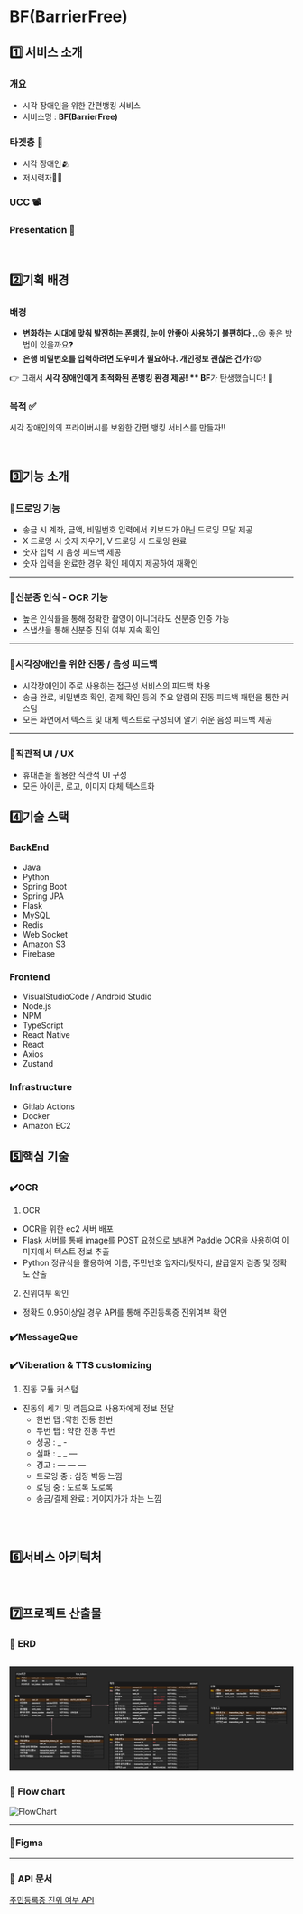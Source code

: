 
# BF(BarrierFree)

## 1️⃣ 서비스 소개

### 개요

- 시각 장애인을 위한 간편뱅킹 서비스 
- 서비스명 : **BF(BarrierFree)**

### 타겟층 🎯

- 시각 장애인🫂
- 저시력자👳🧓

### UCC 📽️


### Presentation 📕


<br>

## 2️⃣기획 배경

### 배경

- **변화하는 시대에 맞춰 발전하는 폰뱅킹, 눈이 안좋아 사용하기 불편하다 ..**😢 좋은 방법이 있을까요❓
- **은행 비밀번호를 입력하려면 도우미가 필요하다. 개인정보 괜찮은 건가?**😨 


👉 그래서 **시각 장애인에게 최적화된 폰뱅킹 환경 제공! ** BF**가 탄생했습니다! 💙

### 목적 ✅

시각 장애인의의 프라이버시를 보완한 간편 뱅킹 서비스를 만들자‼️

<br>

## 3️⃣기능 소개

### 📌드로잉 기능
- 송금 시 계좌, 금액, 비밀번호 입력에서 키보드가 아닌 드로잉 모달 제공
- X 드로잉 시 숫자 지우기, V 드로잉 시 드로잉 완료
- 숫자 입력 시 음성 피드백 제공
- 숫자 입력을 완료한 경우 확인 페이지 제공하여 재확인
---

### 📌신분증 인식 - OCR 기능
- 높은 인식률을 통해 정확한 촬영이 아니더라도 신분증 인증 가능
- 스냅샷을 통해 신분증 진위 여부 지속 확인
---

### 📌시각장애인을 위한 진동 / 음성 피드백
- 시각장애인이 주로 사용하는 접근성 서비스의 피드백 차용
- 송금 완료, 비밀번호 확인, 결제 확인 등의 주요 알림의 진동 피드백 패턴을 통한 커스텀
- 모든 화면에서 텍스트 및 대체 텍스트로 구성되어 알기 쉬운 음성 피드백 제공
---

### 📌직관적 UI / UX
- 휴대폰을 활용한 직관적 UI 구성
- 모든 아이콘, 로고, 이미지 대체 텍스트화 



## 4️⃣기술 스택
### BackEnd
- Java
- Python
- Spring Boot
- Spring JPA
- Flask
- MySQL
- Redis
- Web Socket
- Amazon S3
- Firebase

### Frontend
- VisualStudioCode / Android Studio
- Node.js
- NPM
- TypeScript
- React Native
- React
- Axios
- Zustand

### Infrastructure
- Gitlab Actions
- Docker
- Amazon EC2

## 5️⃣핵심 기술
### ✔️OCR
1. OCR
- OCR을 위한 ec2 서버 배포
- Flask 서버를 통해 image를 POST 요청으로 보내면 Paddle OCR을 사용하여 이미지에서 텍스트 정보 추출
- Python 정규식을 활용하여 이름, 주민번호 앞자리/뒷자리, 발급일자 검증 및 정확도 산출
2. 진위여부 확인
- 정확도 0.95이상일 경우 API를 통해 주민등록증 진위여부 확인

### ✔️MessageQue

### ✔️Viberation & TTS customizing
1. 진동 모듈 커스텀
- 진동의 세기 및 리듬으로 사용자에게 정보 전달
    - 한번 탭 :약한 진동 한번
    - 두번 탭 : 약한 진동 두번
    - 성공 : _ -
    - 실패 : _ _ —
    - 경고 : — — —
    - 드로잉 중 : 심장 박동 느낌
    - 로딩 중 : 도로록 도로록
    - 송금/결제 완료 : 게이지가가 차는 느낌
<br>


<br>

## 6️⃣서비스 아키텍처


<br>

## 7️⃣프로젝트 산출물
### 📌 ERD
![ERD](./images/Blind_fin_ERD.PNG)
---

### 📌 Flow chart
![FlowChart](./images/Flow_chart.png)

---

### 📌Figma


---

### 📌 API 문서
[주민등록증 진위 여부 API](https://apick.app/dev_guide/identi_card1)
